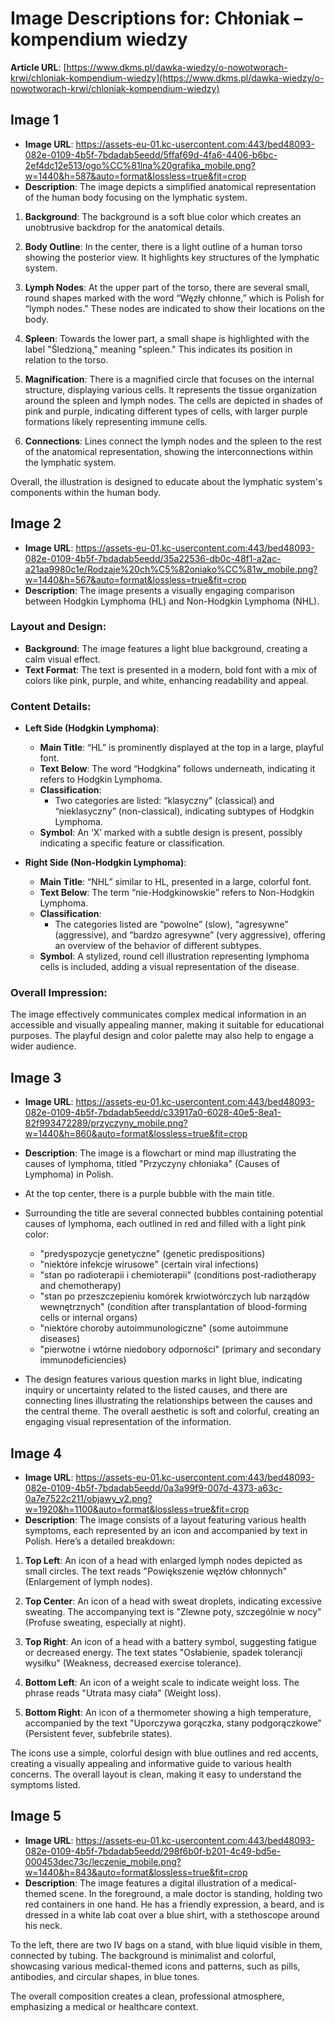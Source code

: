 # Image Descriptions for: Chłoniak – kompendium wiedzy

**Article URL**: [https://www.dkms.pl/dawka-wiedzy/o-nowotworach-krwi/chloniak-kompendium-wiedzy](https://www.dkms.pl/dawka-wiedzy/o-nowotworach-krwi/chloniak-kompendium-wiedzy)

## Image 1
- **Image URL**: https://assets-eu-01.kc-usercontent.com:443/bed48093-082e-0109-4b5f-7bdadab5eedd/5ffaf69d-4fa6-4406-b6bc-2ef4dc12e513/ogo%CC%81lna%20grafika_mobile.png?w=1440&h=587&auto=format&lossless=true&fit=crop
- **Description**: The image depicts a simplified anatomical representation of the human body focusing on the lymphatic system. 

1. **Background**: The background is a soft blue color which creates an unobtrusive backdrop for the anatomical details.
  
2. **Body Outline**: In the center, there is a light outline of a human torso showing the posterior view. It highlights key structures of the lymphatic system.

3. **Lymph Nodes**: At the upper part of the torso, there are several small, round shapes marked with the word “Węzły chłonne,” which is Polish for “lymph nodes.” These nodes are indicated to show their locations on the body.

4. **Spleen**: Towards the lower part, a small shape is highlighted with the label "Śledzioną," meaning "spleen." This indicates its position in relation to the torso.

5. **Magnification**: There is a magnified circle that focuses on the internal structure, displaying various cells. It represents the tissue organization around the spleen and lymph nodes. The cells are depicted in shades of pink and purple, indicating different types of cells, with larger purple formations likely representing immune cells.

6. **Connections**: Lines connect the lymph nodes and the spleen to the rest of the anatomical representation, showing the interconnections within the lymphatic system.

Overall, the illustration is designed to educate about the lymphatic system's components within the human body.

## Image 2
- **Image URL**: https://assets-eu-01.kc-usercontent.com:443/bed48093-082e-0109-4b5f-7bdadab5eedd/35a22536-db0c-48f1-a2ac-a21aa9980c1e/Rodzaje%20ch%C5%82oniako%CC%81w_mobile.png?w=1440&h=567&auto=format&lossless=true&fit=crop
- **Description**: The image presents a visually engaging comparison between Hodgkin Lymphoma (HL) and Non-Hodgkin Lymphoma (NHL). 

### Layout and Design:
- **Background**: The image features a light blue background, creating a calm visual effect.
- **Text Format**: The text is presented in a modern, bold font with a mix of colors like pink, purple, and white, enhancing readability and appeal.

### Content Details:
- **Left Side (Hodgkin Lymphoma)**:
  - **Main Title**: “HL” is prominently displayed at the top in a large, playful font.
  - **Text Below**: The word “Hodgkina” follows underneath, indicating it refers to Hodgkin Lymphoma.
  - **Classification**:
    - Two categories are listed: “klasyczny” (classical) and “nieklasyczny” (non-classical), indicating subtypes of Hodgkin Lymphoma.
  - **Symbol**: An ‘X’ marked with a subtle design is present, possibly indicating a specific feature or classification.

- **Right Side (Non-Hodgkin Lymphoma)**:
  - **Main Title**: “NHL” similar to HL, presented in a large, colorful font.
  - **Text Below**: The term “nie-Hodgkinowskie” refers to Non-Hodgkin Lymphoma.
  - **Classification**: 
    - The categories listed are “powolne” (slow), “agresywne” (aggressive), and “bardzo agresywne” (very aggressive), offering an overview of the behavior of different subtypes.
  - **Symbol**: A stylized, round cell illustration representing lymphoma cells is included, adding a visual representation of the disease.

### Overall Impression:
The image effectively communicates complex medical information in an accessible and visually appealing manner, making it suitable for educational purposes. The playful design and color palette may also help to engage a wider audience.

## Image 3
- **Image URL**: https://assets-eu-01.kc-usercontent.com:443/bed48093-082e-0109-4b5f-7bdadab5eedd/c33917a0-6028-40e5-8ea1-82f993472289/przyczyny_mobile.png?w=1440&h=860&auto=format&lossless=true&fit=crop
- **Description**: The image is a flowchart or mind map illustrating the causes of lymphoma, titled "Przyczyny chłoniaka" (Causes of Lymphoma) in Polish. 

- At the top center, there is a purple bubble with the main title.
- Surrounding the title are several connected bubbles containing potential causes of lymphoma, each outlined in red and filled with a light pink color:
  - "predyspozycje genetyczne" (genetic predispositions)
  - "niektóre infekcje wirusowe" (certain viral infections)
  - "stan po radioterapii i chemioterapii" (conditions post-radiotherapy and chemotherapy)
  - "stan po przeszczepieniu komórek krwiotwórczych lub narządów wewnętrznych" (condition after transplantation of blood-forming cells or internal organs)
  - "niektóre choroby autoimmunologiczne" (some autoimmune diseases)
  - "pierwotne i wtórne niedobory odporności" (primary and secondary immunodeficiencies)

- The design features various question marks in light blue, indicating inquiry or uncertainty related to the listed causes, and there are connecting lines illustrating the relationships between the causes and the central theme. The overall aesthetic is soft and colorful, creating an engaging visual representation of the information.

## Image 4
- **Image URL**: https://assets-eu-01.kc-usercontent.com:443/bed48093-082e-0109-4b5f-7bdadab5eedd/0a3a99f9-007d-4373-a63c-0a7e7522c211/objawy_v2.png?w=1920&h=1100&auto=format&lossless=true&fit=crop
- **Description**: The image consists of a layout featuring various health symptoms, each represented by an icon and accompanied by text in Polish. Here’s a detailed breakdown:

1. **Top Left**: An icon of a head with enlarged lymph nodes depicted as small circles. The text reads "Powiększenie węzłów chłonnych" (Enlargement of lymph nodes).

2. **Top Center**: An icon of a head with sweat droplets, indicating excessive sweating. The accompanying text is "Zlewne poty, szczególnie w nocy" (Profuse sweating, especially at night).

3. **Top Right**: An icon of a head with a battery symbol, suggesting fatigue or decreased energy. The text states "Osłabienie, spadek tolerancji wysiłku" (Weakness, decreased exercise tolerance).

4. **Bottom Left**: An icon of a weight scale to indicate weight loss. The phrase reads "Utrata masy ciała" (Weight loss).

5. **Bottom Right**: An icon of a thermometer showing a high temperature, accompanied by the text "Uporczywa gorączka, stany podgorączkowe" (Persistent fever, subfebrile states).

The icons use a simple, colorful design with blue outlines and red accents, creating a visually appealing and informative guide to various health concerns. The overall layout is clean, making it easy to understand the symptoms listed.

## Image 5
- **Image URL**: https://assets-eu-01.kc-usercontent.com:443/bed48093-082e-0109-4b5f-7bdadab5eedd/298f6b0f-b201-4c49-bd5e-000453dec73c/leczenie_mobile.png?w=1440&h=843&auto=format&lossless=true&fit=crop
- **Description**: The image features a digital illustration of a medical-themed scene. In the foreground, a male doctor is standing, holding two red containers in one hand. He has a friendly expression, a beard, and is dressed in a white lab coat over a blue shirt, with a stethoscope around his neck. 

To the left, there are two IV bags on a stand, with blue liquid visible in them, connected by tubing. The background is minimalist and colorful, showcasing various medical-themed icons and patterns, such as pills, antibodies, and circular shapes, in blue tones. 

The overall composition creates a clean, professional atmosphere, emphasizing a medical or healthcare context.


